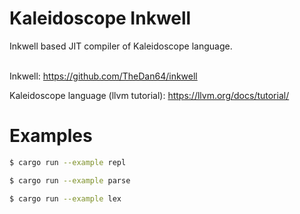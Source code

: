 # Kaleidoscope Inkwell
Inkwell based JIT compiler of Kaleidoscope language.  
<br/>

Inkwell: https://github.com/TheDan64/inkwell

Kaleidoscope language (llvm tutorial): https://llvm.org/docs/tutorial/

# Examples
```sh
$ cargo run --example repl
```
```sh
$ cargo run --example parse
```
```sh
$ cargo run --example lex
```